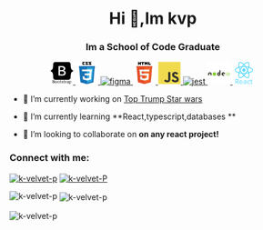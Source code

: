 

<h1 align="center">Hi 👋,Im kvp</h1>
<h3 align="center">Im a School of Code Graduate</h3>
<p align="center"> <a href="https://getbootstrap.com" target="_blank" rel="noreferrer"> <img src="https://raw.githubusercontent.com/devicons/devicon/master/icons/bootstrap/bootstrap-plain-wordmark.svg" alt="bootstrap" width="40" height="40"/> </a> <a href="https://www.w3schools.com/css/" target="_blank" rel="noreferrer"> <img src="https://raw.githubusercontent.com/devicons/devicon/master/icons/css3/css3-original-wordmark.svg" alt="css3" width="40" height="40"/> </a> <a href="https://www.figma.com/" target="_blank" rel="noreferrer"> <img src="https://www.vectorlogo.zone/logos/figma/figma-icon.svg" alt="figma" width="40" height="40"/> </a> <a href="https://www.w3.org/html/" target="_blank" rel="noreferrer"> <img src="https://raw.githubusercontent.com/devicons/devicon/master/icons/html5/html5-original-wordmark.svg" alt="html5" width="40" height="40"/> </a> <a href="https://developer.mozilla.org/en-US/docs/Web/JavaScript" target="_blank" rel="noreferrer"> <img src="https://raw.githubusercontent.com/devicons/devicon/master/icons/javascript/javascript-original.svg" alt="javascript" width="40" height="40"/> </a> <a href="https://jestjs.io" target="_blank" rel="noreferrer"> <img src="https://www.vectorlogo.zone/logos/jestjsio/jestjsio-icon.svg" alt="jest" width="40" height="40"/> </a> <a href="https://nodejs.org" target="_blank" rel="noreferrer"> <img src="https://raw.githubusercontent.com/devicons/devicon/master/icons/nodejs/nodejs-original-wordmark.svg" alt="nodejs" width="40" height="40"/> </a> <a href="https://reactjs.org/" target="_blank" rel="noreferrer"> <img src="https://raw.githubusercontent.com/devicons/devicon/master/icons/react/react-original-wordmark.svg" alt="react" width="40" height="40"/> </a> </p>


- 🔭 I’m currently working on [Top Trump Star wars](http.)

- 🌱 I’m currently learning **React,typescript,databases **

- 👯 I’m looking to collaborate on **on any react project!**

<!-- - 🤝 I’m looking for help with [http.](http.) -->

<h3 align="left">Connect with me:</h3>
<p align="left">
<a href="https://codepen.io/k-velvet-p" target="blank"><img align="center" src="https://raw.githubusercontent.com/rahuldkjain/github-profile-readme-generator/master/src/images/icons/Social/codepen.svg" alt="k-velvet-p" height="30" width="40" /></a>
<!-- <a href="https://linkedin.com/in/k-vp-749533267" target="blank"><img align="center" src="https://raw.githubusercontent.com/rahuldkjain/github-profile-readme-generator/master/src/images/icons/Social/linked-in-alt.svg" alt="k vp" height="30" width="40" /></a> -->
<a href="https://codesandbox.com/K-velvet-P" target="blank"><img align="center" src="https://raw.githubusercontent.com/rahuldkjain/github-profile-readme-generator/master/src/images/icons/Social/codesandbox.svg" alt="k-velvet-P" height="30" width="40" /></a>
</p>

<p><img align="left" src="https://github-readme-stats.vercel.app/api/top-langs?username=k-velvet-p&show_icons=true&locale=en&layout=compact" alt="k-velvet-p" /></p>

<p>&nbsp;<img align="center" src="https://github-readme-stats.vercel.app/api?username=k-velvet-p&show_icons=true&theme=synthwave&locale=en" alt="k-velvet-p" /></p>

<p><img align="center" src="https://github-readme-streak-stats.herokuapp.com/?user=k-velvet-p&" alt="k-velvet-p" /></p>


